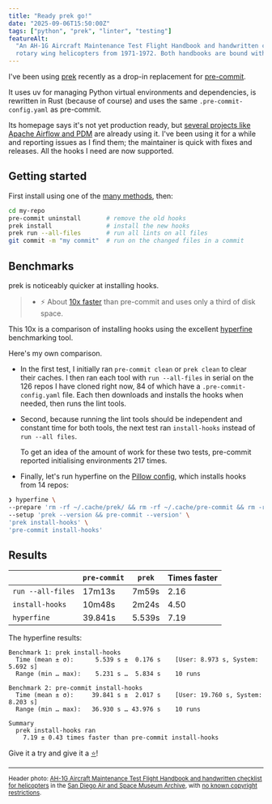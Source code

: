 ```yaml
---
title: "Ready prek go!"
date: "2025-09-06T15:50:00Z"
tags: ["python", "prek", "linter", "testing"]
featureAlt:
  "An AH-1G Aircraft Maintenance Test Flight Handbook and handwritten checklist for
  rotary wing helicopters from 1971-1972. Both handbooks are bound with metal rings."
---
```


I've been using [prek](https://prek.j178.dev/) recently as a drop-in replacement for
[pre-commit](https://pre-commit.com/).

It uses uv for managing Python virtual environments and dependencies, is rewritten in
Rust (because of course) and uses the same `.pre-commit-config.yaml` as pre-commit.

Its homepage says it's not yet production ready, but
[several projects like Apache Airflow and PDM](https://prek.j178.dev/#who-is-using-prek)
are already using it. I've been using it for a while and reporting issues as I find
them; the maintainer is quick with fixes and releases. All the hooks I need are now
supported.

## Getting started

First install using one of the [many methods](https://prek.j178.dev/installation/),
then:

```bash
cd my-repo
pre-commit uninstall       # remove the old hooks
prek install               # install the new hooks
prek run --all-files       # run all lints on all files
git commit -m "my commit"  # run on the changed files in a commit
```

## Benchmarks

prek is noticeably quicker at installing hooks.

> - ⚡ About [10x faster](https://prek.j178.dev/benchmark/) than pre-commit and uses
>   only a third of disk space.

This 10x is a comparison of installing hooks using the excellent
[hyperfine](https://github.com/sharkdp/hyperfine) benchmarking tool.

Here's my own comparison.

- In the first test, I initially ran `pre-commit clean` or `prek clean` to clear their
  caches. I then ran each tool with `run --all-files` in serial on the 126 repos I have
  cloned right now, 84 of which have a `.pre-commit-config.yaml` file. Each then
  downloads and installs the hooks when needed, then runs the lint tools.

- Second, because running the lint tools should be independent and constant time for
  both tools, the next test ran `install-hooks` instead of `run --all files`.

  To get an idea of the amount of work for these two tests, pre-commit reported
  initialising environments 217 times.

- Finally, let's run hyperfine on the
  [Pillow config](https://github.com/python-pillow/Pillow/blob/eef4848a0a7ca0ea5ecd1f647603d85526d88ca7/.pre-commit-config.yaml),
  which installs hooks from 14 repos:

```bash
❯ hyperfine \
--prepare 'rm -rf ~/.cache/prek/ && rm -rf ~/.cache/pre-commit && rm -rf ~/.cache/uv' \
--setup 'prek --version && pre-commit --version' \
'prek install-hooks' \
'pre-commit install-hooks'
```

## Results

|                   | `pre-commit` | `prek` | Times faster |
| ----------------- | ------------ | ------ | ------------ |
| `run --all-files` | 17m13s       | 7m59s  | 2.16         |
| `install-hooks`   | 10m48s       | 2m24s  | 4.50         |
| `hyperfine`       | 39.841s      | 5.539s | 7.19         |

The hyperfine results:

```
Benchmark 1: prek install-hooks
  Time (mean ± σ):      5.539 s ±  0.176 s    [User: 8.973 s, System: 5.692 s]
  Range (min … max):    5.231 s …  5.834 s    10 runs

Benchmark 2: pre-commit install-hooks
  Time (mean ± σ):     39.841 s ±  2.017 s    [User: 19.760 s, System: 8.203 s]
  Range (min … max):   36.930 s … 43.976 s    10 runs

Summary
  prek install-hooks ran
    7.19 ± 0.43 times faster than pre-commit install-hooks
```

Give it a try and give it a [⭐](https://www.star-history.com/#j178/prek&Date)!

---

<small>Header photo:
<a target="_blank" rel="noopener noreferrer" href="https://www.flickr.com/photos/sdasmarchives/51500757435//">AH-1G
Aircraft Maintenance Test Flight Handbook and handwritten checklist for helicopters</a>
in the
<a target="_blank" rel="noopener noreferrer" href="https://www.flickr.com/photos/sdasmarchives/">San
Diego Air and Space Museum Archive</a>, with
<a target="_blank" rel="noopener noreferrer" href="https://www.flickr.com/commons/usage/">no
known copyright restrictions</a>.</small>
